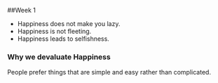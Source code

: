 ##Week 1
* Happiness does not make you lazy.
* Happiness is not fleeting.
* Happiness leads to selfishness.

### Why we devaluate Happiness
People prefer things that are simple and easy rather than complicated.
